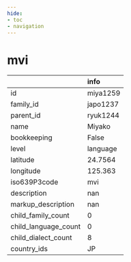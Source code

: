 ```yaml
---
hide:
- toc
- navigation
---
```

# mvi
|                      | info     |
|:---------------------|:---------|
| id                   | miya1259 |
| family_id            | japo1237 |
| parent_id            | ryuk1244 |
| name                 | Miyako   |
| bookkeeping          | False    |
| level                | language |
| latitude             | 24.7564  |
| longitude            | 125.363  |
| iso639P3code         | mvi      |
| description          | nan      |
| markup_description   | nan      |
| child_family_count   | 0        |
| child_language_count | 0        |
| child_dialect_count  | 8        |
| country_ids          | JP       |